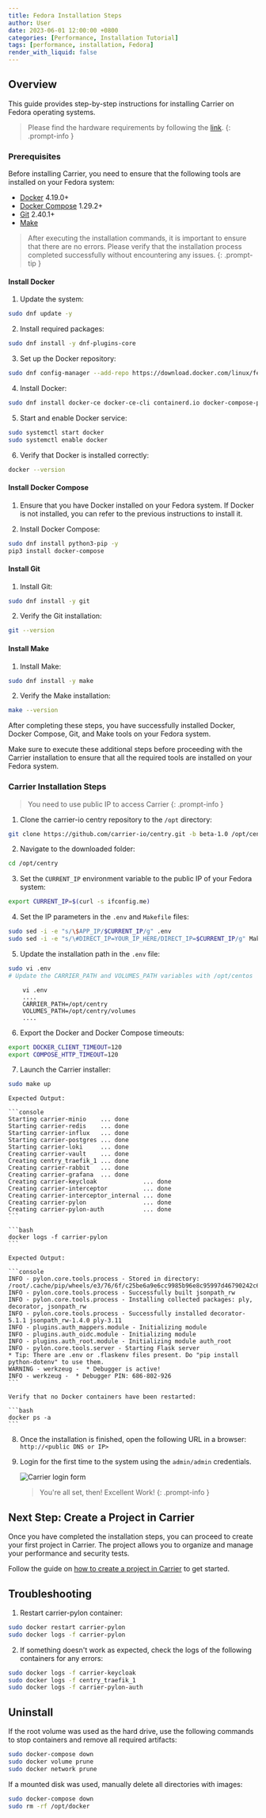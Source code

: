 ```yaml
---
title: Fedora Installation Steps
author: User
date: 2023-06-01 12:00:00 +0800
categories: [Performance, Installation Tutorial]
tags: [performance, installation, Fedora]
render_with_liquid: false
---
```


## Overview

This guide provides step-by-step instructions for installing Carrier on Fedora operating systems.

> Please find the hardware requirements by following the [link](http://getcarrier.io/posts/carrier-install/#prerequisites).
{: .prompt-info }

### Prerequisites

Before installing Carrier, you need to ensure that the following tools are installed on your Fedora system:

- [Docker](https://docs.docker.com/desktop/install/ubuntu/) 4.19.0+
- [Docker Compose](https://docs.docker.com/compose/install/) 1.29.2+
- [Git](https://git-scm.com/downloads) 2.40.1+
- [Make](https://wiki.ubuntu.com/ubuntu-make)

> After executing the installation commands, it is important to ensure that there are no errors. Please verify that the installation process completed successfully without encountering any issues.
{: .prompt-tip }

#### Install Docker

1. Update the system:
```bash
sudo dnf update -y
```

2. Install required packages:
```bash
sudo dnf install -y dnf-plugins-core
```

3. Set up the Docker repository:
```bash
sudo dnf config-manager --add-repo https://download.docker.com/linux/fedora/docker-ce.repo
```

4. Install Docker:
```bash
sudo dnf install docker-ce docker-ce-cli containerd.io docker-compose-plugin -y
```

5. Start and enable Docker service:
```bash
sudo systemctl start docker
sudo systemctl enable docker
```

6. Verify that Docker is installed correctly:
```bash
docker --version
```

#### Install Docker Compose

1. Ensure that you have Docker installed on your Fedora system. If Docker is not installed, you can refer to the previous instructions to install it.

2. Install Docker Compose:
```bash
sudo dnf install python3-pip -y
pip3 install docker-compose
```

#### Install Git

1. Install Git:
```bash
sudo dnf install -y git
```

2. Verify the Git installation:
```bash
git --version
```

#### Install Make

1. Install Make:
```bash
sudo dnf install -y make
```

2. Verify the Make installation:
```bash
make --version
```

After completing these steps, you have successfully installed Docker, Docker Compose, Git, and Make tools on your Fedora system.

Make sure to execute these additional steps before proceeding with the Carrier installation to ensure that all the required tools are installed on your Fedora system.

### Carrier Installation Steps
> You need to use public IP to access Carrier
{: .prompt-info }

1. Сlone the carrier-io centry repository to the `/opt` directory:
```bash
git clone https://github.com/carrier-io/centry.git -b beta-1.0 /opt/centry
```

2. Navigate to the downloaded folder:
```bash
cd /opt/centry
```

3. Set the `CURRENT_IP` environment variable to the public IP of your Fedora system:
```bash
export CURRENT_IP=$(curl -s ifconfig.me)
```

4. Set the IP parameters in the `.env` and `Makefile` files:
```bash
sudo sed -i -e "s/\$APP_IP/$CURRENT_IP/g" .env
sudo sed -i -e "s/\#DIRECT_IP=YOUR_IP_HERE/DIRECT_IP=$CURRENT_IP/g" Makefile
```

5. Update the installation path in the `.env` file:
```bash
sudo vi .env
# Update the CARRIER_PATH and VOLUMES_PATH variables with /opt/centos
```

        vi .env
        ....
        CARRIER_PATH=/opt/centry
        VOLUMES_PATH=/opt/centry/volumes
        ....

6. Export the Docker and Docker Compose timeouts:
```bash
export DOCKER_CLIENT_TIMEOUT=120
export COMPOSE_HTTP_TIMEOUT=120
```

7. Launch the Carrier installer:
```bash
sudo make up
```

    Expected Output:

    ```console
    Starting carrier-minio    ... done
    Starting carrier-redis    ... done
    Starting carrier-influx   ... done
    Starting carrier-postgres ... done
    Starting carrier-loki     ... done
    Creating carrier-vault    ... done
    Creating centry_traefik_1 ... done
    Creating carrier-rabbit   ... done
    Creating carrier-grafana  ... done
    Creating carrier-keycloak             ... done
    Creating carrier-interceptor          ... done
    Creating carrier-interceptor_internal ... done
    Creating carrier-pylon                ... done
    Creating carrier-pylon-auth           ... done
    ```

    ```bash
    docker logs -f carrier-pylon
    ```

    Expected Output:

    ```console
    INFO - pylon.core.tools.process - Stored in directory: /root/.cache/pip/wheels/e3/76/6f/c25be6a9e6cc9985b96e8c95997d46790242c6426ef68e754c
    INFO - pylon.core.tools.process - Successfully built jsonpath_rw
    INFO - pylon.core.tools.process - Installing collected packages: ply, decorator, jsonpath_rw
    INFO - pylon.core.tools.process - Successfully installed decorator-5.1.1 jsonpath_rw-1.4.0 ply-3.11
    INFO - plugins.auth_mappers.module - Initializing module
    INFO - plugins.auth_oidc.module - Initializing module
    INFO - plugins.auth_root.module - Initializing module auth_root
    INFO - pylon.core.tools.server - Starting Flask server
    * Tip: There are .env or .flaskenv files present. Do "pip install python-dotenv" to use them.
    WARNING - werkzeug -  * Debugger is active!
    INFO - werkzeug -  * Debugger PIN: 686-802-926
    ```

    Verify that no Docker containers have been restarted:

    ```bash
    docker ps -a
    ```
8. Once the installation is finished, open the following URL in a browser: `http://<public DNS or IP>`

9. Login for the first time to the system using the `admin/admin` credentials.

    ![Carrier login form](/assets/posts_img/login_screen.png)

    > You're all set, then! Excellent Work!
    {: .prompt-info }

## Next Step: Create a Project in Carrier

Once you have completed the installation steps, you can proceed to create your first project in Carrier. The project allows you to organize and manage your performance and security tests.

Follow the guide on [how to create a project in Carrier](http://getcarrier.io/posts/carrier-create-project/) to get started.


## Troubleshooting

1. Restart carrier-pylon container:
```bash
sudo docker restart carrier-pylon
sudo docker logs -f carrier-pylon
```

2. If something doesn't work as expected, check the logs of the following containers for any errors:
```bash
sudo docker logs -f carrier-keycloak
sudo docker logs -f centry_traefik_1
sudo docker logs -f carrier-pylon-auth
```

## Uninstall

If the root volume was used as the hard drive, use the following commands to stop containers and remove all required artifacts:
```bash
sudo docker-compose down
sudo docker volume prune
sudo docker network prune
```

If a mounted disk was used, manually delete all directories with images:
```bash
sudo docker-compose down
sudo rm -rf /opt/docker
```
